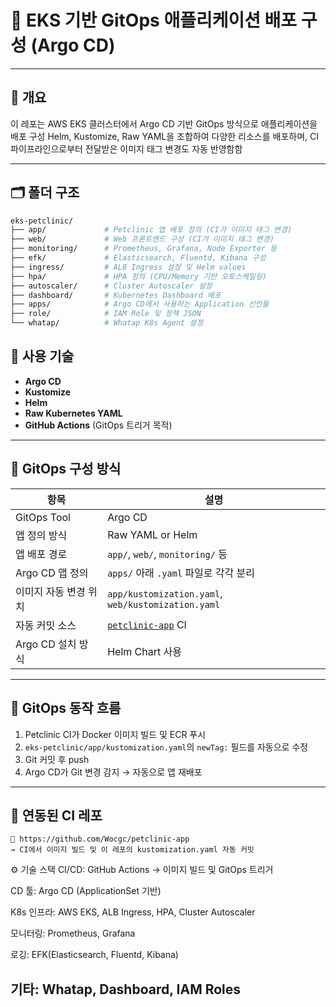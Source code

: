 # 🚀 EKS 기반 GitOps 애플리케이션 배포 구성 (Argo CD)

---

## 📌 개요

이 레포는 AWS EKS 클러스터에서 Argo CD 기반 GitOps 방식으로 애플리케이션을 배포 구성
Helm, Kustomize, Raw YAML을 조합하여 다양한 리소스를 배포하며, CI 파이프라인으로부터 전달받은 이미지 태그 변경도 자동 반영함함

---
## 🗂️ 폴더 구조

```bash
eks-petclinic/
├── app/             # Petclinic 앱 배포 정의 (CI가 이미지 태그 변경)
├── web/             # Web 프론트엔드 구성 (CI가 이미지 태그 변경)
├── monitoring/      # Prometheus, Grafana, Node Exporter 등
├── efk/             # Elasticsearch, Fluentd, Kibana 구성
├── ingress/         # ALB Ingress 설정 및 Helm values
├── hpa/             # HPA 정의 (CPU/Memory 기반 오토스케일링)
├── autoscaler/      # Cluster Autoscaler 설정
├── dashboard/       # Kubernetes Dashboard 배포
├── apps/            # Argo CD에서 사용하는 Application 선언들
├── role/            # IAM Role 및 정책 JSON
└── whatap/          # Whatap K8s Agent 설정
```

## 🧰 사용 기술

- **Argo CD**
- **Kustomize**
- **Helm**
- **Raw Kubernetes YAML**
- **GitHub Actions** (GitOps 트리거 목적)



---

## 🧠 GitOps 구성 방식

| 항목 | 설명 |
|------|------|
| GitOps Tool | Argo CD |
| 앱 정의 방식 | Raw YAML or Helm |
| 앱 배포 경로 | `app/`, `web/`, `monitoring/` 등 |
| Argo CD 앱 정의 | `apps/` 아래 `.yaml` 파일로 각각 분리 |
| 이미지 자동 변경 위치 | `app/kustomization.yaml`, `web/kustomization.yaml` |
| 자동 커밋 소스 | [`petclinic-app`](https://github.com/Wocgc/petclinic-app) CI |
| Argo CD 설치 방식 | Helm Chart 사용 |

---

## 🔄 GitOps 동작 흐름

1. Petclinic CI가 Docker 이미지 빌드 및 ECR 푸시
2. `eks-petclinic/app/kustomization.yaml`의 `newTag:` 필드를 자동으로 수정
3. Git 커밋 후 push
4. Argo CD가 Git 변경 감지 → 자동으로 앱 재배포

---

## 🧪 연동된 CI 레포

```text
🔗 https://github.com/Wocgc/petclinic-app
→ CI에서 이미지 빌드 및 이 레포의 kustomization.yaml 자동 커밋
```
⚙️ 기술 스택
CI/CD: GitHub Actions → 이미지 빌드 및 GitOps 트리거

CD 툴: Argo CD (ApplicationSet 기반)

K8s 인프라: AWS EKS, ALB Ingress, HPA, Cluster Autoscaler

모니터링: Prometheus, Grafana

로깅: EFK(Elasticsearch, Fluentd, Kibana)

기타: Whatap, Dashboard, IAM Roles
---

